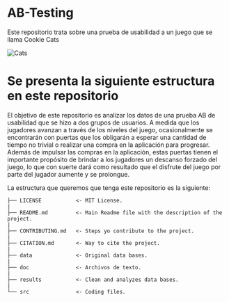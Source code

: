 # AB-Testing
Este repositorio trata sobre una prueba de usabilidad a un juego que se llama Cookie Cats

![Cats](https://tactilegames.com/wp-content/uploads/2018/05/cookie-cats.png "catsco")
# Se presenta la siguiente estructura en este repositorio

El objetivo de este repositorio es analizar los datos de una prueba AB de usabilidad que se hizo a dos grupos de usuarios. 
A medida que los jugadores avanzan a través de los niveles del juego, ocasionalmente se encontrarán con puertas que los obligarán a esperar una cantidad de tiempo no trivial o realizar una compra en la aplicación para progresar. Además de impulsar las compras en la aplicación, estas puertas tienen el importante propósito de brindar a los jugadores un descanso forzado del juego, lo que con suerte dará como resultado que el disfrute del juego por parte del jugador aumente y se prolongue.

La estructura que queremos que tenga este repositorio es la siguiente:

    ├── LICENSE           <- MIT License.  
    |  
    ├── README.md         <- Main Readme file with the description of the project.  
    |  
    ├── CONTRIBUTING.md   <- Steps yo contribute to the project.  
    |  
    ├── CITATION.md       <- Way to cite the project.  
    |  
    ├── data              <- Original data bases.  
    |  
    ├── doc               <- Archivos de texto.  
    |  
    ├── results           <- Clean and analyzes data bases.  
    |  
    └── src               <- Coding files. 
